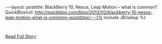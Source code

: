 ---layout: posttitle: BlackBerry 10, Nexus, Leap Motion – what is common? QuickBlox!url: http://quickblox.com/blog/2013/02/blackberry-10-nexus-leap-motion-what-is-common-quickblox/---{% include JB/setup %}<p><br /><p><a href="http://quickblox.com/blog/2013/02/blackberry-10-nexus-leap-motion-what-is-common-quickblox/">Read Full Story</a></p>